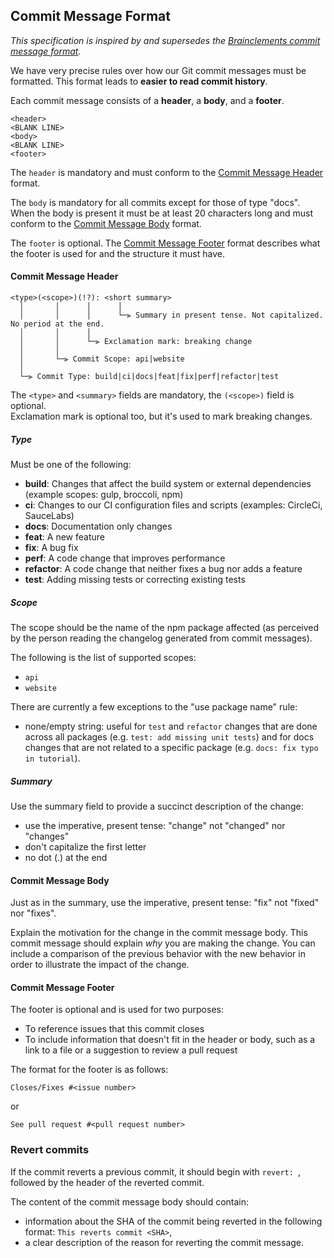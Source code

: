 ## <a name="commit"></a> Commit Message Format

_This specification is inspired by and supersedes the [Brainclements commit message format](https://gist.github.com/brianclements/841ea7bffdb01346392c)._

We have very precise rules over how our Git commit messages must be formatted.
This format leads to **easier to read commit history**.

Each commit message consists of a **header**, a **body**, and a **footer**.

```
<header>
<BLANK LINE>
<body>
<BLANK LINE>
<footer>
```

The `header` is mandatory and must conform to the [Commit Message Header](#commit-header) format.

The `body` is mandatory for all commits except for those of type "docs".
When the body is present it must be at least 20 characters long and must conform to the [Commit Message Body](#commit-body) format.

The `footer` is optional. The [Commit Message Footer](#commit-footer) format describes what the footer is used for and the structure it must have.

#### <a name="commit-header"></a>Commit Message Header

```
<type>(<scope>)(!?): <short summary>
  │       │      │      │
  │       │      │      └─⫸ Summary in present tense. Not capitalized. No period at the end.
  │       │      │
  │       │      └─⫸ Exclamation mark: breaking change
  │       │
  │       └─⫸ Commit Scope: api|website
  │
  └─⫸ Commit Type: build|ci|docs|feat|fix|perf|refactor|test
```

The `<type>` and `<summary>` fields are mandatory, the `(<scope>)` field is optional.  
Exclamation mark is optional too, but it's used to mark breaking changes.

##### Type

Must be one of the following:

-   **build**: Changes that affect the build system or external dependencies (example scopes: gulp, broccoli, npm)
-   **ci**: Changes to our CI configuration files and scripts (examples: CircleCi, SauceLabs)
-   **docs**: Documentation only changes
-   **feat**: A new feature
-   **fix**: A bug fix
-   **perf**: A code change that improves performance
-   **refactor**: A code change that neither fixes a bug nor adds a feature
-   **test**: Adding missing tests or correcting existing tests

##### Scope

The scope should be the name of the npm package affected (as perceived by the person reading the changelog generated from commit messages).

The following is the list of supported scopes:

-   `api`
-   `website`

There are currently a few exceptions to the "use package name" rule:

-   none/empty string: useful for `test` and `refactor` changes that are done across all packages (e.g. `test: add missing unit tests`) and for docs changes that are not related to a specific package (e.g. `docs: fix typo in tutorial`).

##### Summary

Use the summary field to provide a succinct description of the change:

-   use the imperative, present tense: "change" not "changed" nor "changes"
-   don't capitalize the first letter
-   no dot (.) at the end

#### <a name="commit-body"></a>Commit Message Body

Just as in the summary, use the imperative, present tense: "fix" not "fixed" nor "fixes".

Explain the motivation for the change in the commit message body. This commit message should explain _why_ you are making the change.
You can include a comparison of the previous behavior with the new behavior in order to illustrate the impact of the change.

#### <a name="commit-footer"></a>Commit Message Footer

The footer is optional and is used for two purposes:

-   To reference issues that this commit closes
-   To include information that doesn't fit in the header or body, such as a link to a file or a suggestion to review a pull request

The format for the footer is as follows:

```
Closes/Fixes #<issue number>
```

or

```
See pull request #<pull request number>
```

### Revert commits

If the commit reverts a previous commit, it should begin with `revert: `, followed by the header of the reverted commit.

The content of the commit message body should contain:

-   information about the SHA of the commit being reverted in the following format: `This reverts commit <SHA>`,
-   a clear description of the reason for reverting the commit message.
